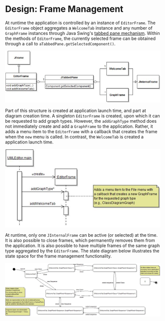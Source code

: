 # Design: Frame Management

At runtime the application is controlled by an instance of `EditorFrame`. The `EditorFrame` object aggregates a `WelcomeTab` instance and any number of `GraphFrame` instances through Java Swing's [tabbed pane mechanism](http://docs.oracle.com/javase/7/docs/api/javax/swing/JTabbedPane.html). Within the methods of `EditorFrame`, the currently selected frame can be obtained through a call to `aTabbedPane.getSelectedComponent()`.

![JetUML Class Diagram](frames.jpg)

Part of this structure is created at application launch time, and part at diagram creation time. A singleton `EditorFrame` is created, upon which it can be requested to add graph types. However, the `addGraphType` method does not immediately create and add a `GraphFrame` to the application. Rather, it adds a menu item to the `EditorFrame` with a callback that creates the frame when the `new` menu is called. In contrast, the `WelcomeTab` is created a application launch time.

![JetUML Class Diagram](frames.sequence.jpg)

At runtime, only one `JInternalFrame` can be active (or selected) at the time. It is also possible to close frames, which permanently removes them from the application. It is also possible to have multiple frames of the same graph type aggregated by the `EditorFrame`. The state diagram below illustrates the state space for the frame management functionality.

![JetUML Class Diagram](frames.state.jpg)
